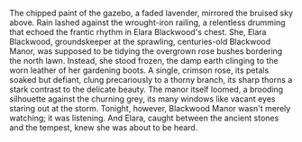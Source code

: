 The chipped paint of the gazebo, a faded lavender, mirrored the bruised sky above.  Rain lashed against the wrought-iron railing, a relentless drumming that echoed the frantic rhythm in Elara Blackwood's chest.  She, Elara Blackwood, groundskeeper at the sprawling, centuries-old Blackwood Manor, was supposed to be tidying the overgrown rose bushes bordering the north lawn.  Instead, she stood frozen, the damp earth clinging to the worn leather of her gardening boots.  A single, crimson rose, its petals soaked but defiant, clung precariously to a thorny branch, its sharp thorns a stark contrast to the delicate beauty.  The manor itself loomed, a brooding silhouette against the churning grey, its many windows like vacant eyes staring out at the storm.  Tonight, however, Blackwood Manor wasn't merely watching; it was listening.  And Elara, caught between the ancient stones and the tempest, knew she was about to be heard.
